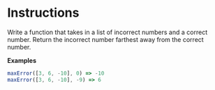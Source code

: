 # Instructions

Write a function that takes in a list of incorrect numbers and a correct number. Return the incorrect number farthest away from the correct number.

**Examples**

```js
maxError([3, 6, -10], 0) => -10
maxError([3, 6, -10], -9) => 6
```